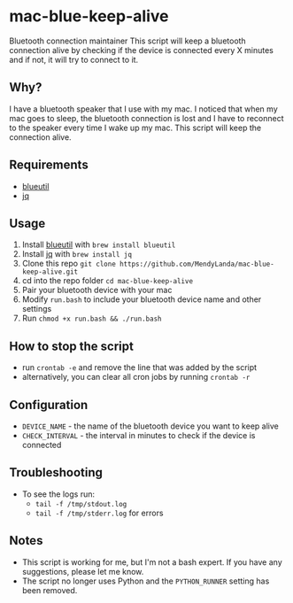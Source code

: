 mac-blue-keep-alive
===================

Bluetooth connection maintainer This script will keep a bluetooth connection alive by checking if the device is connected every X minutes and if not, it will try to connect to it.

Why?
----

I have a bluetooth speaker that I use with my mac. I noticed that when my mac goes to sleep, the bluetooth connection is lost and I have to reconnect to the speaker every time I wake up my mac. This script will keep the connection alive.

Requirements
------------

*   [blueutil](https://github.com/toy/blueutil)
*   [jq](https://stedolan.github.io/jq/)

Usage
-----

1.  Install [blueutil](https://github.com/toy/blueutil) with `brew install blueutil`
2.  Install [jq](https://stedolan.github.io/jq/) with `brew install jq`
3.  Clone this repo `git clone https://github.com/MendyLanda/mac-blue-keep-alive.git`
4.  cd into the repo folder `cd mac-blue-keep-alive`
5.  Pair your bluetooth device with your mac
6.  Modify `run.bash` to include your bluetooth device name and other settings
7.  Run `chmod +x run.bash && ./run.bash`

How to stop the script
----------------------

*   run `crontab -e` and remove the line that was added by the script
*   alternatively, you can clear all cron jobs by running `crontab -r`

Configuration
-------------

*   `DEVICE_NAME` - the name of the bluetooth device you want to keep alive
*   `CHECK_INTERVAL` - the interval in minutes to check if the device is connected

Troubleshooting
---------------

*   To see the logs run:
    *   `tail -f /tmp/stdout.log`
    *   `tail -f /tmp/stderr.log` for errors

Notes
-----

*   This script is working for me, but I'm not a bash expert. If you have any suggestions, please let me know.
*   The script no longer uses Python and the `PYTHON_RUNNER` setting has been removed.